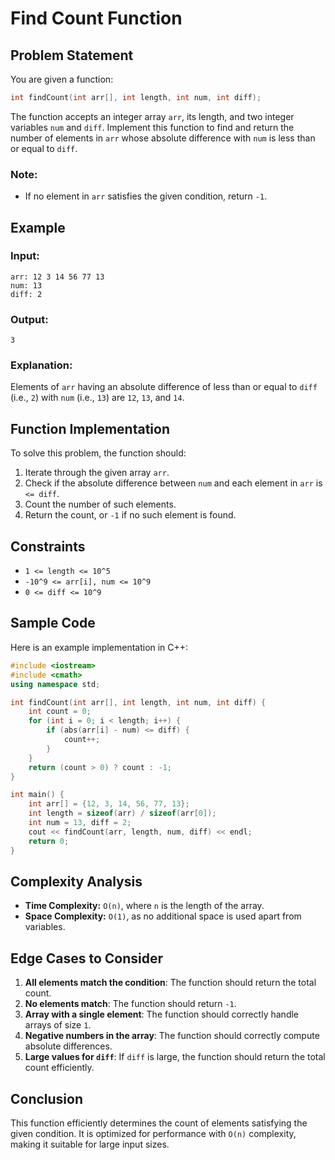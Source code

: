 # Find Count Function

## Problem Statement
You are given a function:

```cpp
int findCount(int arr[], int length, int num, int diff);
```

The function accepts an integer array `arr`, its length, and two integer variables `num` and `diff`. Implement this function to find and return the number of elements in `arr` whose absolute difference with `num` is less than or equal to `diff`.

### Note:
- If no element in `arr` satisfies the given condition, return `-1`.

## Example

### Input:
```plaintext
arr: 12 3 14 56 77 13
num: 13
diff: 2
```

### Output:
```plaintext
3
```

### Explanation:
Elements of `arr` having an absolute difference of less than or equal to `diff` (i.e., `2`) with `num` (i.e., `13`) are `12`, `13`, and `14`.

## Function Implementation
To solve this problem, the function should:
1. Iterate through the given array `arr`.
2. Check if the absolute difference between `num` and each element in `arr` is `<= diff`.
3. Count the number of such elements.
4. Return the count, or `-1` if no such element is found.

## Constraints
- `1 <= length <= 10^5`
- `-10^9 <= arr[i], num <= 10^9`
- `0 <= diff <= 10^9`

## Sample Code
Here is an example implementation in C++:

```cpp
#include <iostream>
#include <cmath>
using namespace std;

int findCount(int arr[], int length, int num, int diff) {
    int count = 0;
    for (int i = 0; i < length; i++) {
        if (abs(arr[i] - num) <= diff) {
            count++;
        }
    }
    return (count > 0) ? count : -1;
}

int main() {
    int arr[] = {12, 3, 14, 56, 77, 13};
    int length = sizeof(arr) / sizeof(arr[0]);
    int num = 13, diff = 2;
    cout << findCount(arr, length, num, diff) << endl;
    return 0;
}
```

## Complexity Analysis
- **Time Complexity:** `O(n)`, where `n` is the length of the array.
- **Space Complexity:** `O(1)`, as no additional space is used apart from variables.

## Edge Cases to Consider
1. **All elements match the condition**: The function should return the total count.
2. **No elements match**: The function should return `-1`.
3. **Array with a single element**: The function should correctly handle arrays of size `1`.
4. **Negative numbers in the array**: The function should correctly compute absolute differences.
5. **Large values for `diff`**: If `diff` is large, the function should return the total count efficiently.

## Conclusion
This function efficiently determines the count of elements satisfying the given condition. It is optimized for performance with `O(n)` complexity, making it suitable for large input sizes.